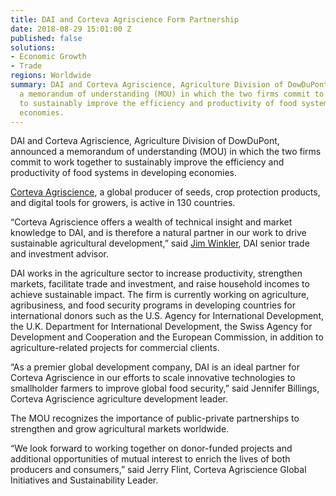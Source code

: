 ```yaml
---
title: DAI and Corteva Agriscience Form Partnership
date: 2018-08-29 15:01:00 Z
published: false
solutions:
- Economic Growth
- Trade
regions: Worldwide
summary: DAI and Corteva Agriscience, Agriculture Division of DowDuPont, announced
  a memorandum of understanding (MOU) in which the two firms commit to work together
  to sustainably improve the efficiency and productivity of food systems in developing
  economies.
---
```


DAI and Corteva Agriscience, Agriculture Division of DowDuPont, announced a memorandum of understanding (MOU) in which the two firms commit to work together to sustainably improve the efficiency and productivity of food systems in developing economies.

[Corteva Agriscience](https://www.corteva.com/), a global producer of seeds, crop protection products, and digital tools for growers, is active in 130 countries. 

“Corteva Agriscience offers a wealth of technical insight and market knowledge to DAI, and is therefore a natural partner in our work to drive sustainable agricultural development,” said [Jim Winkler](https://www.dai.com/who-we-are/our-team/jim-packard-winkler), DAI senior trade and investment advisor. 

DAI works in the agriculture sector to increase productivity, strengthen markets, facilitate trade and investment, and raise household incomes to achieve sustainable impact. The firm is currently working on agriculture, agribusiness, and food security programs in developing countries for international donors such as the U.S. Agency for International Development, the U.K. Department for International Development, the Swiss Agency for Development and Cooperation and the European Commission, in addition to agriculture-related projects for commercial clients.

“As a premier global development company, DAI is an ideal partner for Corteva Agriscience in our efforts to scale innovative technologies to smallholder farmers to improve global food security,” said Jennifer Billings, Corteva Agriscience agriculture development leader.

The MOU recognizes the importance of public-private partnerships to strengthen and grow agricultural markets worldwide.

“We look forward to working together on donor-funded projects and additional opportunities of mutual interest to enrich the lives of both producers and consumers,” said Jerry Flint, Corteva Agriscience Global Initiatives and Sustainability Leader.
